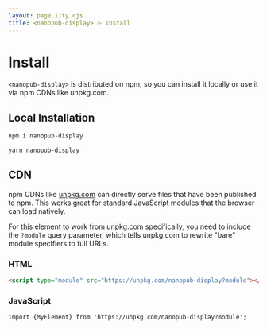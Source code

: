 ```yaml
---
layout: page.11ty.cjs
title: <nanopub-display> ⌲ Install
---
```


# Install

`<nanopub-display>` is distributed on npm, so you can install it locally or use it via npm CDNs like unpkg.com.

## Local Installation

```bash
npm i nanopub-display
```

```bash
yarn nanopub-display
```

## CDN

npm CDNs like [unpkg.com]() can directly serve files that have been published to npm. This works great for standard JavaScript modules that the browser can load natively.

For this element to work from unpkg.com specifically, you need to include the `?module` query parameter, which tells unpkg.com to rewrite "bare" module specifiers to full URLs.

### HTML

```html
<script type="module" src="https://unpkg.com/nanopub-display?module"></script>
```

### JavaScript

```html
import {MyElement} from 'https://unpkg.com/nanopub-display?module';
```
